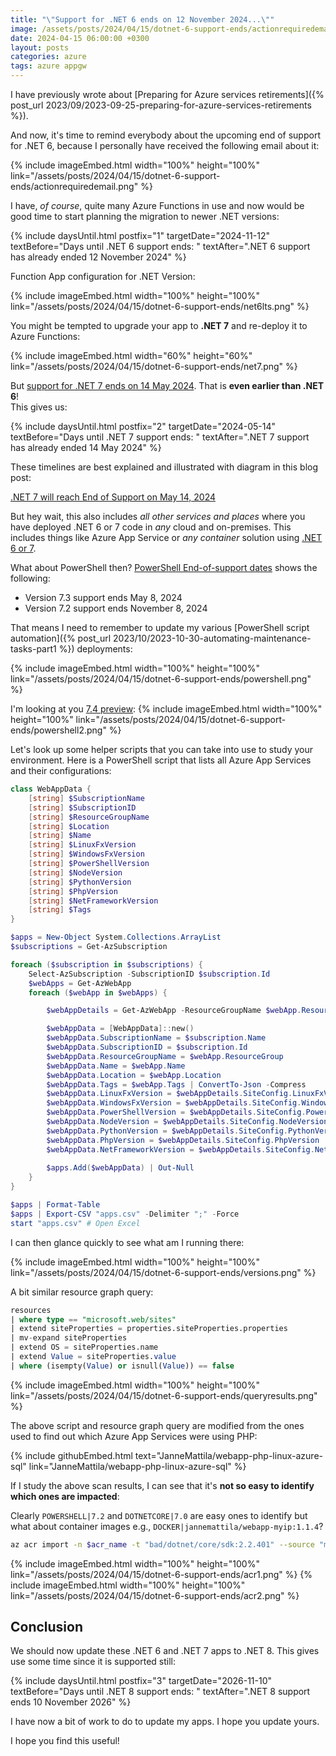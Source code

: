 ```yaml
---
title: "\"Support for .NET 6 ends on 12 November 2024...\""
image: /assets/posts/2024/04/15/dotnet-6-support-ends/actionrequiredemail.png
date: 2024-04-15 06:00:00 +0300
layout: posts
categories: azure
tags: azure appgw
---
```

I have previously wrote about
[Preparing for Azure services retirements]({% post_url 2023/09/2023-09-25-preparing-for-azure-services-retirements %}).

And now, it's time to remind everybody about the upcoming end of support for .NET 6,
because I personally have received the following email about it:

{% include imageEmbed.html width="100%" height="100%" link="/assets/posts/2024/04/15/dotnet-6-support-ends/actionrequiredemail.png" %}

I have, _of course_, quite many Azure Functions in use and now would be good time to start planning
the migration to newer .NET versions:

{% include daysUntil.html postfix="1" targetDate="2024-11-12" textBefore="Days until .NET 6 support ends: " textAfter=".NET 6 support has already ended 12 November 2024" %}

Function App configuration for .NET Version:

{% include imageEmbed.html width="100%" height="100%" link="/assets/posts/2024/04/15/dotnet-6-support-ends/net6lts.png" %}

You might be tempted to upgrade your app to **.NET 7** and re-deploy it to Azure Functions:

{% include imageEmbed.html width="60%" height="60%" link="/assets/posts/2024/04/15/dotnet-6-support-ends/net7.png" %}

But
[support for .NET 7 ends on 14 May 2024](https://azure.microsoft.com/en-us/updates/retirement-support-for-net-7-ends-on-14-may-2024-upgrade-your-azure-functions-resources-to-net-8/).
That is **even earlier than .NET 6**!<br/>
This gives us:

{% include daysUntil.html postfix="2" targetDate="2024-05-14" textBefore="Days until .NET 7 support ends: " textAfter=".NET 7 support has already ended 14 May 2024" %}

These timelines are best explained and illustrated with diagram in this blog post:

[.NET 7 will reach End of Support on May 14, 2024](https://devblogs.microsoft.com/dotnet/dotnet-7-end-of-support/)

But hey wait, this also includes _all other services and places_ where you have deployed .NET 6 or 7 code
in _any_ cloud and on-premises.
This includes things like Azure App Service or _any container_ solution using [.NET 6 or 7](https://hub.docker.com/_/microsoft-dotnet-sdk). 

What about PowerShell then?
[PowerShell End-of-support dates](https://learn.microsoft.com/en-us/powershell/scripting/install/powershell-support-lifecycle?view=powershell-7.4#powershell-end-of-support-dates)
shows the following:

- Version 7.3 support ends May 8, 2024
- Version 7.2 support ends November 8, 2024

That means I need to remember to update my various [PowerShell script automation]({% post_url 2023/10/2023-10-30-automating-maintenance-tasks-part1 %}) deployments:

{% include imageEmbed.html width="100%" height="100%" link="/assets/posts/2024/04/15/dotnet-6-support-ends/powershell.png" %}

I'm looking at you [7.4 preview](https://azure.microsoft.com/en-us/updates/public-preview-powershell-74-support-for-azure-functions/):
{% include imageEmbed.html width="100%" height="100%" link="/assets/posts/2024/04/15/dotnet-6-support-ends/powershell2.png" %}

Let's look up some helper scripts that you can take into use to study your environment.
Here is a PowerShell script that lists all Azure App Services and their configurations:

```powershell
class WebAppData {
    [string] $SubscriptionName
    [string] $SubscriptionID
    [string] $ResourceGroupName
    [string] $Location
    [string] $Name
    [string] $LinuxFxVersion
    [string] $WindowsFxVersion
    [string] $PowerShellVersion
    [string] $NodeVersion
    [string] $PythonVersion
    [string] $PhpVersion
    [string] $NetFrameworkVersion
    [string] $Tags
}

$apps = New-Object System.Collections.ArrayList
$subscriptions = Get-AzSubscription

foreach ($subscription in $subscriptions) {
    Select-AzSubscription -SubscriptionID $subscription.Id
    $webApps = Get-AzWebApp
    foreach ($webApp in $webApps) {

        $webAppDetails = Get-AzWebApp -ResourceGroupName $webApp.ResourceGroup -Name $webApp.Name

        $webAppData = [WebAppData]::new()
        $webAppData.SubscriptionName = $subscription.Name
        $webAppData.SubscriptionID = $subscription.Id
        $webAppData.ResourceGroupName = $webApp.ResourceGroup
        $webAppData.Name = $webApp.Name
        $webAppData.Location = $webApp.Location
        $webAppData.Tags = $webApp.Tags | ConvertTo-Json -Compress
        $webAppData.LinuxFxVersion = $webAppDetails.SiteConfig.LinuxFxVersion
        $webAppData.WindowsFxVersion = $webAppDetails.SiteConfig.WindowsFxVersion
        $webAppData.PowerShellVersion = $webAppDetails.SiteConfig.PowerShellVersion
        $webAppData.NodeVersion = $webAppDetails.SiteConfig.NodeVersion
        $webAppData.PythonVersion = $webAppDetails.SiteConfig.PythonVersion
        $webAppData.PhpVersion = $webAppDetails.SiteConfig.PhpVersion
        $webAppData.NetFrameworkVersion = $webAppDetails.SiteConfig.NetFrameworkVersion
        
        $apps.Add($webAppData) | Out-Null
    }
}

$apps | Format-Table
$apps | Export-CSV "apps.csv" -Delimiter ";" -Force
start "apps.csv" # Open Excel
```

I can then glance quickly to see what am I running there:

{% include imageEmbed.html width="100%" height="100%" link="/assets/posts/2024/04/15/dotnet-6-support-ends/versions.png" %}

A bit similar resource graph query:

```sql
resources
| where type == "microsoft.web/sites"
| extend siteProperties = properties.siteProperties.properties
| mv-expand siteProperties
| extend OS = siteProperties.name
| extend Value = siteProperties.value
| where (isempty(Value) or isnull(Value)) == false
```

{% include imageEmbed.html width="100%" height="100%" link="/assets/posts/2024/04/15/dotnet-6-support-ends/queryresults.png" %}

The above script and resource graph query are modified from the ones used to find out which Azure App Services were using PHP:

{% include githubEmbed.html text="JanneMattila/webapp-php-linux-azure-sql" link="JanneMattila/webapp-php-linux-azure-sql" %}

If I study the above scan results, I can see that it's **not so easy to identify which ones are impacted**:

Clearly `POWERSHELL|7.2` and `DOTNETCORE|7.0` are easy ones to identify but what about
container images e.g., `DOCKER|jannemattila/webapp-myip:1.1.4`?

```bash
az acr import -n $acr_name -t "bad/dotnet/core/sdk:2.2.401" --source "mcr.microsoft.com/dotnet/core/sdk:2.2.401" 
```

{% include imageEmbed.html width="100%" height="100%" link="/assets/posts/2024/04/15/dotnet-6-support-ends/acr1.png" %}
{% include imageEmbed.html width="100%" height="100%" link="/assets/posts/2024/04/15/dotnet-6-support-ends/acr2.png" %}

## Conclusion

We should now update these .NET 6 and .NET 7 apps to .NET 8. This gives use some time since it is supported still:

{% include daysUntil.html postfix="3" targetDate="2026-11-10" textBefore="Days until .NET 8 support ends: " textAfter=".NET 8 support ends 10 November 2026" %}

I have now a bit of work to do to update my apps. I hope you update yours.

I hope you find this useful!
